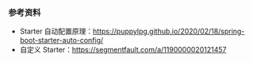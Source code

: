 
### 参考资料
- Starter 自动配置原理：https://puppylpg.github.io/2020/02/18/spring-boot-starter-auto-config/
- 自定义 Starter：https://segmentfault.com/a/1190000020121457
